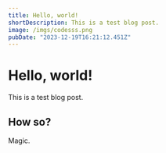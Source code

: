 ```yaml
---
title: Hello, world!
shortDescription: This is a test blog post.
image: /imgs/codesss.png
pubDate: "2023-12-19T16:21:12.451Z"
---
```


# Hello, world!

This is a test blog post.

## How so?

Magic.
